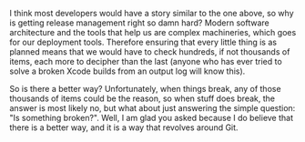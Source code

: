 I think most developers would have a story similar to the one above, so why is getting release management right so damn hard? Modern software architecture and the tools that help us are complex machineries, which goes for our deployment tools. Therefore ensuring that every little thing is as planned means that we would have to check hundreds, if not thousands of items, each more to decipher than the last (anyone who has ever tried to solve a broken Xcode builds from an output log will know this).

So is there a better way? Unfortunately, when things break, any of those thousands of items could be the reason, so when stuff does break, the answer is most likely no, but what about just answering the simple question: "Is something broken?". Well, I am glad you asked because I do believe that there is a better way, and it is a way that revolves around Git.

